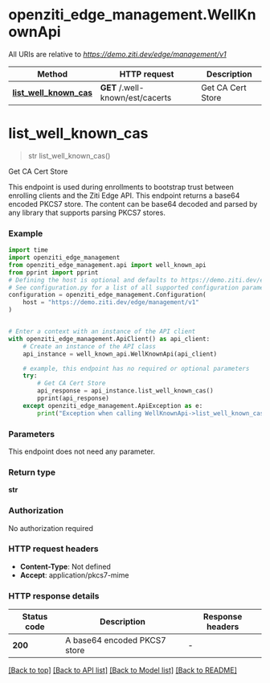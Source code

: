 # openziti_edge_management.WellKnownApi

All URIs are relative to *https://demo.ziti.dev/edge/management/v1*

Method | HTTP request | Description
------------- | ------------- | -------------
[**list_well_known_cas**](WellKnownApi.md#list_well_known_cas) | **GET** /.well-known/est/cacerts | Get CA Cert Store


# **list_well_known_cas**
> str list_well_known_cas()

Get CA Cert Store

This endpoint is used during enrollments to bootstrap trust between enrolling clients and the Ziti Edge API. This endpoint returns a base64 encoded PKCS7 store. The content can be base64 decoded and parsed by any library that supports parsing PKCS7 stores. 

### Example


```python
import time
import openziti_edge_management
from openziti_edge_management.api import well_known_api
from pprint import pprint
# Defining the host is optional and defaults to https://demo.ziti.dev/edge/management/v1
# See configuration.py for a list of all supported configuration parameters.
configuration = openziti_edge_management.Configuration(
    host = "https://demo.ziti.dev/edge/management/v1"
)


# Enter a context with an instance of the API client
with openziti_edge_management.ApiClient() as api_client:
    # Create an instance of the API class
    api_instance = well_known_api.WellKnownApi(api_client)

    # example, this endpoint has no required or optional parameters
    try:
        # Get CA Cert Store
        api_response = api_instance.list_well_known_cas()
        pprint(api_response)
    except openziti_edge_management.ApiException as e:
        print("Exception when calling WellKnownApi->list_well_known_cas: %s\n" % e)
```


### Parameters
This endpoint does not need any parameter.

### Return type

**str**

### Authorization

No authorization required

### HTTP request headers

 - **Content-Type**: Not defined
 - **Accept**: application/pkcs7-mime


### HTTP response details

| Status code | Description | Response headers |
|-------------|-------------|------------------|
**200** | A base64 encoded PKCS7 store |  -  |

[[Back to top]](#) [[Back to API list]](../README.md#documentation-for-api-endpoints) [[Back to Model list]](../README.md#documentation-for-models) [[Back to README]](../README.md)

